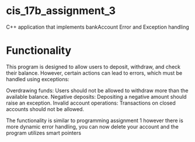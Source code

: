 # cis_17b_assignment_3
C++ application that implements bankAccount
Error and Exception handling

# Functionality
This program is designed to allow users to deposit, withdraw, and check their balance. However, certain actions can lead to errors, which must be handled using exceptions:

Overdrawing funds: Users should not be allowed to withdraw more than the available balance.
Negative deposits: Depositing a negative amount should raise an exception.
Invalid account operations: Transactions on closed accounts should not be allowed.

The functionality is similar to programming assignment 1 however there is more dynamic error handling, you can now delete your account and the program utilizes smart pointers
